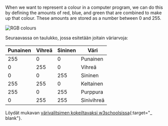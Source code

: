 When we want to represent a colour in a computer program, we can do this by defining the amounts of red, blue, and green that are combined to make up that colour. These amounts are stored as a number between 0 and 255.

![RGB colours](images/RGB.gif)

Seuraavassa on taulukko, jossa esitetään joitain väriarvoja:

| Punainen | Vihreä | Sininen | Väri       |
| -------- | ------ | ------- | ---------- |
| 255      | 0      | 0       | Punainen   |
| 0        | 255    | 0       | Vihreä     |
| 0        | 0      | 255     | Sininen    |
| 255      | 255    | 0       | Keltainen  |
| 255      | 0      | 255     | Purppura   |
| 0        | 255    | 255     | Sinivihreä |

Löydät mukavan [värivalitsimen kokeiltavaksi w3schoolsissa](https://www.w3schools.com/colors/colors_rgb.asp){:target="_ blank"}.